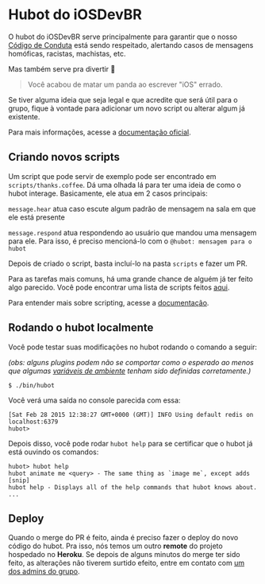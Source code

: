 # Hubot do iOSDevBR

O hubot do iOSDevBR serve principalmente para garantir que o nosso [Código de Conduta][coc] está sendo respeitado, alertando casos de mensagens homóficas, racistas, machistas, etc.

Mas também serve pra divertir :tada:
> Você acabou de matar um panda ao escrever "iOS" errado.

Se tiver alguma ideia que seja legal e que acredite que será útil para o grupo, fique à vontade para adicionar um novo script ou alterar algum já existente.

Para mais informações, acesse a [documentação oficial][documentation].

[coc]: https://github.com/iOSDevBR/Codigo-De-Conduta
[documentation]: http://hubot.github.com


## Criando novos scripts

Um script que pode servir de exemplo pode ser encontrado em `scripts/thanks.coffee`. Dá uma olhada lá para ter uma ideia de como o hubot interage. Basicamente, ele atua em 2 casos principais: 

`message.hear` atua caso escute algum padrão de mensagem na sala em que ele está presente

`message.respond` atua respondendo ao usuário que mandou uma mensagem para ele. Para isso, é preciso mencioná-lo com o `@hubot: mensagem para o hubot`

Depois de criado o script, basta incluí-lo na pasta `scripts` e fazer um PR.

Para as tarefas mais comuns, há uma grande chance de alguém já ter feito algo parecido. Você pode encontrar uma lista de scripts feitos [aqui][plugins-list].

Para entender mais sobre scripting, acesse a [documentação](scripting-docs).

[scripting-docs]: https://github.com/github/hubot/blob/master/docs/scripting.md
[plugins-list]: https://github.com/hubot-scripts

## Rodando o hubot localmente

Você pode testar suas modificações no hubot rodando o comando a seguir: 

*(obs: alguns plugins podem não se comportar como o esperado ao menos que algumas [variáveis de ambiente](#configuration) tenham sido definidas corretamente.)*

    $ ./bin/hubot

Você verá uma saída no console parecida com essa:

    [Sat Feb 28 2015 12:38:27 GMT+0000 (GMT)] INFO Using default redis on localhost:6379
    hubot>

Depois disso, você pode rodar `hubot help` para se certificar que o hubot já está ouvindo os comandos:

    hubot> hubot help
    hubot animate me <query> - The same thing as `image me`, except adds [snip]
    hubot help - Displays all of the help commands that hubot knows about.
    ...

## Deploy

Quando o merge do PR é feito, ainda é preciso fazer o deploy do novo código do hubot. Pra isso, nós temos um outro **remote** do projeto hospedado no **Heroku**. Se depois de alguns minutos do merge ter sido feito, as alterações não tiverem surtido efeito, entre em contato com [um dos admins do grupo][admins].

[admins]: https://github.com/orgs/iOSDevBR/people